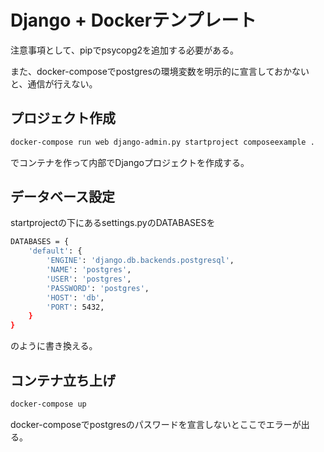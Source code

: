 # Django + Dockerテンプレート

注意事項として、pipでpsycopg2を追加する必要がある。

また、docker-composeでpostgresの環境変数を明示的に宣言しておかないと、通信が行えない。

## プロジェクト作成 

```Bash
docker-compose run web django-admin.py startproject composeexample .
```

でコンテナを作って内部でDjangoプロジェクトを作成する。

## データベース設定

startprojectの下にあるsettings.pyのDATABASESを

```Bash
DATABASES = {
    'default': {
        'ENGINE': 'django.db.backends.postgresql',
        'NAME': 'postgres',
        'USER': 'postgres',
        'PASSWORD': 'postgres',
        'HOST': 'db',
        'PORT': 5432,
    }
}
```

のように書き換える。

## コンテナ立ち上げ

```Bash
docker-compose up
```

docker-composeでpostgresのパスワードを宣言しないとここでエラーが出る。